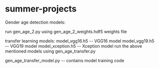 # summer-projects
Gender age detection models:

run gen_age_2.py using gen_age_2_weights.hdf5 weights file

transfer learning models:
model_vgg16.h5 -- VGG16 model
model_vgg19.h5 -- VGG19 model
model_xception.h5 -- Xception model
run the above mentioned models using gen_age_transfer.py

gen_age_transfer_model.py -- contains model training code



